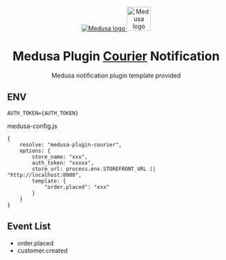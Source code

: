<p align="center">
  <a href="https://www.medusajs.com">
  <picture>
    <source media="(prefers-color-scheme: dark)" srcset="https://user-images.githubusercontent.com/59018053/229103275-b5e482bb-4601-46e6-8142-244f531cebdb.svg">
    <source media="(prefers-color-scheme: light)" srcset="https://user-images.githubusercontent.com/59018053/229103726-e5b529a3-9b3f-4970-8a1f-c6af37f087bf.svg">
    <img alt="Medusa logo" src="https://user-images.githubusercontent.com/59018053/229103726-e5b529a3-9b3f-4970-8a1f-c6af37f087bf.svg">
    </picture>
  </a>
    <a href="https://www.courier.com">
    <picture>
      <img alt="Medusa logo" width="55" src="https://www.courier.com/_next/image/?url=https%3A%2F%2Fimages.ctfassets.net%2Fz7iqk1q8njt4%2F2d8018KcJbixqrzcoxUBWH%2F0f125c6776574f684ab71031c458a76a%2FCourier_circle.png&w=828&q=100">
      </picture>
  </a>
</p>
<h1 align="center">
  Medusa Plugin <a target="_blank" href="https://www.courier.com">Courier</a> Notification
</h1>

<p align="center">
  Medusa notification plugin template provided
</p>

## ENV
```
AUTH_TOKEN={AUTH_TOKEN}
```

medusa-config.js
```
{
    resolve: "medusa-plugin-courier",
    options: {
        store_name: "xxx",
        auth_token: "xxxxx",
        store_url: process.env.STOREFRONT_URL || "http://localhost:8000",
        template: {
            "order.placed": "xxx"
        }
    }
}
```

## Event List
- order.placed
- customer.created
